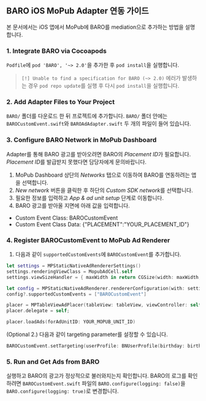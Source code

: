 ## BARO iOS MoPub Adapter 연동 가이드
본 문서에서는 iOS 앱에서 MoPub에 BARO를 mediation으로 추가하는 방법을 설명합니다.

### 1. Integrate BARO via Cocoapods
`Podfile`에 `pod 'BARO', '~> 2.0'`을 추가한 후 `pod install`을 실행합니다.
> `[!] Unable to find a specification for BARO (~> 2.0)` 에러가 발생하는 경우 `pod repo update`를 실행 후 다시 `pod install`을 실행합니다. 

### 2. Add Adapter Files to Your Project
`BARO/` 폴더를 다운로드 한 뒤 프로젝트에 추가합니다. `BARO/` 폴더 안에는 `BAROCustomEvent.swift`와 `BAROAdAdapter.swift` 두 개의 파일이 들어 있습니다.

### 3. Configure BARO Network in MoPub Dashboard
Adapter를 통해 BARO 광고를 받아오려면 BARO의 *Placement ID*가 필요합니다. *Placement ID*를 발급받지 못했다면 담당자에게 문의바랍니다.

1. MoPub Dashboard 상단의 *Networks* 탭으로 이동하여 BARO를 연동하려는 앱을 선택합니다.
2. *New network* 버튼을 클릭한 후 하단의 *Custom SDK network*를 선택합니다.
3. 필요한 정보를 입력하고 *App & ad unit setup* 단계로 이동합니다.
4. BARO 광고를 받아올 지면에 아래 값을 입력합니다.
- Custom Event Class: BAROCustomEvent
- Custom Event Class Data: {"PLACEMENT":"YOUR_PLACEMENT_ID"}

### 4. Register BAROCustomEvent to MoPub Ad Renderer
1. 다음과 같이 `supportedCustomEvents`에 `BAROCustomEvent`를 추가합니다.
```swift
let settings = MPStaticNativeAdRendererSettings()
settings.renderingViewClass = MopubAdCell.self
settings.viewSizeHandler = { maxWidth in return CGSize(width: maxWidth, height: 180) }

let config = MPStaticNativeAdRenderer.rendererConfiguration(with: settings)
config?.supportedCustomEvents = ["BAROCustomEvent"]

placer = MPTableViewAdPlacer(tableView: tableView, viewController: self, rendererConfigurations: [config!])
placer.delegate = self;

placer.loadAds(forAdUnitID: YOUR_MOPUB_UNIT_ID)
```

(Optional 2.) 다음과 같이 targeting parameter를 설정할 수 있습니다.
```swift
BAROCustomEvent.setTargeting(userProfile: BNUserProfile(birthday: birthday, gender: gender), location: BNLocation(latitude: latitude, longitude: longitude))
```


### 5. Run and Get Ads from BARO
실행하고 BARO의 광고가 정상적으로 불러와지는지 확인합니다. BARO의 로그를 확인하려면 `BAROCustomEvent.swift` 파일의 `BARO.configure(logging: false)`을 `BARO.configure(logging: true)`로 변경합니다.


